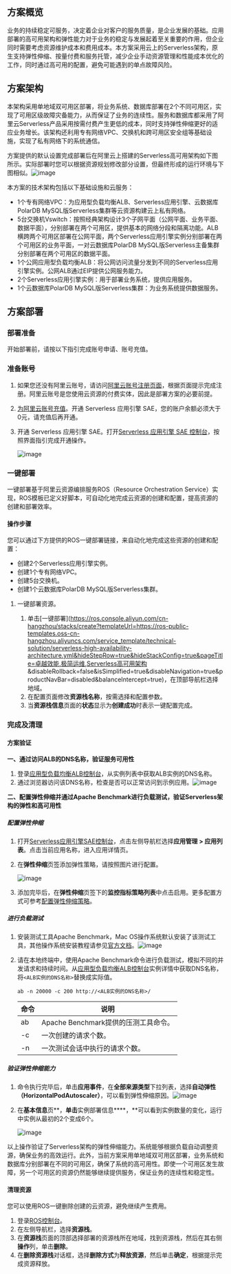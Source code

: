 ## **方案概览**

业务的持续稳定可服务，决定着企业对客户的服务质量，是企业发展的基础。应用部署的高可用架构和弹性能力对于业务的稳定与发展起着至关重要的作用，但企业同时需要考虑资源维护成本和费用成本。本方案采用云上的Serverless架构，原生支持弹性伸缩、按量付费和服务托管，减少企业手动资源管理和性能成本优化的工作，同时通过高可用的配置，避免可能遇到的单点故障风险。

## **方案架构**

本架构采用单地域双可用区部署，将业务系统、数据库部署在2个不同可用区，实现了可用区级故障灾备能力，从而保证了业务的连续性。服务和数据库都采用了阿里云Serverless产品采用按需付费产生更低的成本，同时支持弹性伸缩更好的适应业务增长。该架构还利用专有网络VPC、交换机和跨可用区安全组等基础设施，实现了私有网络下的系统通信。

方案提供的默认设置完成部署后在阿里云上搭建的Serverless高可用架构如下图所示。实际部署时您可以根据资源规划修改部分设置，但最终形成的运行环境与下图相似。![image](https://help-static-aliyun-doc.aliyuncs.com/assets/img/zh-CN/5119189171/p816264.png)

本方案的技术架构包括以下基础设施和云服务：

* 1个专有网络VPC：为应用型负载均衡ALB、Serverless应用引擎、云数据库PolarDB MySQL版Serverless集群等云资源构建云上私有网络。
* 5台交换机Vswitch：按照经典架构设计3个子网平面（公网平面、业务平面、数据平面），分别部署在两个可用区，提供基本的网络分段和隔离功能。ALB横跨两个可用区部署在公网平面，两个Serverless应用引擎实例分别部署在两个可用区的业务平面，一对云数据库PolarDB MySQL版Serverless主备集群分别部署在两个可用区的数据平面。
* 1个公网应用型负载均衡ALB：将公网访问流量分发到不同的Serverless应用引擎实例。公网ALB通过EIP提供公网服务能力。
* 2个Serverless应用引擎实例：用于部署业务系统，提供应用服务。
* 1个云数据库PolarDB MySQL版Serverless集群：为业务系统提供数据服务。

## **方案部署**
### **部署准备**


开始部署前，请按以下指引完成账号申请、账号充值。

### **准备账号**

1. 如果您还没有阿里云账号，请访问[阿里云账号注册页面](https://account.aliyun.com/register/qr_register.htm)，根据页面提示完成注册。阿里云账号是您使用云资源的付费实体，因此是部署方案的必要前提。
2. [为阿里云账号充值](https://help.aliyun.com/document_detail/324650.html)。开通 Serverless 应用引擎 SAE，您的账户余额必须大于0元，请充值后再开通。
3. 开通 Serverless 应用引擎 SAE。打开[Serverless 应用引擎 SAE 控制台](https://saenext.console.aliyun.com/overview)，按照界面指引完成开通操作。
   
   ![image](https://help-static-aliyun-doc.aliyuncs.com/assets/img/zh-CN/4658812371/p876352.png)
### **一键部署**


一键部署基于阿里云资源编排服务ROS（Resource Orchestration Service）实现，ROS模板已定义好脚本，可自动化地完成云资源的创建和配置，提高资源的创建和部署效率。

#### 操作步骤

您可以通过下方提供的ROS一键部署链接，来自动化地完成这些资源的创建和配置：

* 创建2个Serverless应用引擎实例。
* 创建1个专有网络VPC。
* 创建5台交换机。
* 创建1个云数据库PolarDB MySQL版Serverless集群。

1. 一键部署资源。
   
   1. 单击[一键部署](https://ros.console.aliyun.com/cn-hangzhou/stacks/create?templateUrl=https://ros-public-templates.oss-cn-hangzhou.aliyuncs.com/service_template/technical-solution/serverless-high-availability-architecture.yml&hideStepRow=true&hideStackConfig=true&pageTitle=卓越效能,极简运维,Serverless高可用架构 &disableRollback=false&isSimplified=true&disableNavigation=true&productNavBar=disabled&balanceIntercept=true)，在顶部导航栏选择地域。
   2. 在配置页面修改**资源栈名称**，按需选择和配置参数。
   3. 当**资源栈信息**页面的**状态**显示为**创建成功**时表示一键配置完成。
### **完成及清理**


#### 方案验证

**一、通过访问ALB的DNS名称，验证服务可用性**

1. 登录[应用型负载均衡ALB控制台](https://slb.console.aliyun.com/alb)，从实例列表中获取ALB实例的DNS名称。
2. 通过浏览器访问该DNS名称，检查是否可以正常访问到示例应用。![image](https://help-static-aliyun-doc.aliyuncs.com/assets/img/zh-CN/4347407171/p803472.png)

**二、配置弹性伸缩并通过Apache Benchmark进行负载测试，验证Serverless架构的弹性和高可用性**

##### **配置弹性伸缩**

1. 打开[Serverless应用引擎SAE控制台](https://saenext.console.aliyun.com/overview)，点击左侧导航栏选择**应用管理 > 应用列表**。点击当前应用名称，进入应用详情页。
2. 在**弹性伸缩**页签添加弹性策略，请按照图片进行配置。
   
   ![image](https://help-static-aliyun-doc.aliyuncs.com/assets/img/zh-CN/9428313371/p879276.png)
3. 添加完毕后，在**弹性伸缩**页签下的**监控指标策略列表**中点击启用。更多配置方式可参考[配置弹性伸缩策略](https://help.aliyun.com/zh/sae/serverless-app-engine-classic/user-guide/configure-an-auto-scaling-policy)。

##### **进行负载测试**

1. 安装测试工具Apache Benchmark，Mac OS操作系统默认安装了该测试工具，其他操作系统安装教程请参见[官方文档](https://httpd.apache.org/docs/2.4/install.html)。![image](https://help-static-aliyun-doc.aliyuncs.com/assets/img/zh-CN/7033829171/p814072.png)
2. 请在本地终端中，使用Apache Benchmark命令进行负载测试，模拟不同的并发请求和持续时间。从[应用型负载均衡ALB控制台](https://slb.console.aliyun.com/alb)实例详情中获取DNS名称，将`<ALB实例的DNS名称>`替换成实际值。
   
   ```
   ab -n 20000 -c 200 http://<ALB实例的DNS名称>/
   ```
   
   | **命令** | **说明** |
   | --- | --- |
   | ab | Apache Benchmark提供的压测工具命令。 |
   | -c | 一次创建的请求个数。 |
   | -n | 一次测试会话中执行的请求个数。 |

##### **验证弹性伸缩能力**

1. 命令执行完毕后，单击**应用事件**，在**全部来源类型**下拉列表，选择**自动弹性（HorizontalPodAutoscaler）**，可以看到弹性伸缩原因。![image](https://help-static-aliyun-doc.aliyuncs.com/assets/img/zh-CN/5360078271/p857616.png)
2. 在**基本信息**页**，**单击**实例部署信息****，**可以看到实例数量的变化，运行中实例从最初的2个变成6个。
   
   ![image](https://help-static-aliyun-doc.aliyuncs.com/assets/img/zh-CN/9428313371/p881361.png)

以上操作验证了Serverless架构的弹性伸缩能力。系统能够根据负载自动调整资源，确保业务的高效运行。此外，当前方案采用单地域双可用区部署，业务系统和数据库分别部署在不同的可用区，确保了系统的高可用性。即使一个可用区发生故障，另一个可用区的资源仍然能够继续提供服务，保证业务的连续性和稳定性。

#### 清理资源

您可以使用ROS一键删除创建的云资源，避免继续产生费用。

1. 登录[ROS控制台](https://ros.console.aliyun.com/overview)。
2. 在左侧导航栏，选择**资源栈**。
3. 在**资源栈**页面的顶部选择部署的资源栈所在地域，找到资源栈，然后在其右侧**操作**列，单击**删除**。
4. 在**删除资源栈**对话框，选择**删除方式**为**释放资源**，然后单击**确定**，根据提示完成资源释放。
